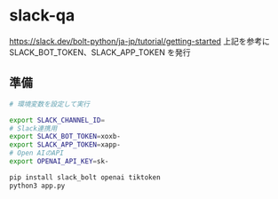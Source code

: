 # slack-qa

https://slack.dev/bolt-python/ja-jp/tutorial/getting-started
上記を参考に SLACK_BOT_TOKEN、SLACK_APP_TOKEN を発行

## 準備

```sh
# 環境変数を設定して実行

export SLACK_CHANNEL_ID=
# Slack連携用
export SLACK_BOT_TOKEN=xoxb-
export SLACK_APP_TOKEN=xapp-
# Open AIのAPI
export OPENAI_API_KEY=sk-
```

```sh
pip install slack_bolt openai tiktoken
python3 app.py
```
